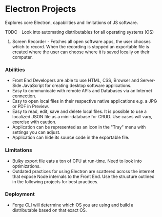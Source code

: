 # Electron Projects
Explores core Electron, capabilities and limitations of JS software.

TODO - Look into automating distributables for all operating systems (OS)

1. Screen Recorder - Fetches all open software apps, the user chooses which to record. When the recording is stopped an exportable file is created where the user can choose where it is saved locally on their computer.


### Abilities
- Front End Developers are able to use HTML, CSS, Browser and Server-Side JavaScript for creating desktop software applications.
- Easy to communicate with remote APIs and Databases via an Internet connection.
- Easy to open local files in their respective native applications e.g. a JPG or PDF in Preview.
- Easy to read, edit, save and delete local files. It is possible to use a localized JSON file as a mini-database for CRUD. Use cases will vary, exercise with caution.
- Application can be represented as an icon in the "Tray" menu with settings you can adjust.
- Application can hide its source code in the exportable file.

### Limitations
- Bulky export file eats a ton of CPU at run-time. Need to look into optimizations.
- Outdated practices for using Electron are scattered across the internet that expose Node internals to the Front End. Use the structure outlined in the following projects for best practices.

### Deployment
- Forge CLI will determine which OS you are using and build a distributable based on that exact OS.
